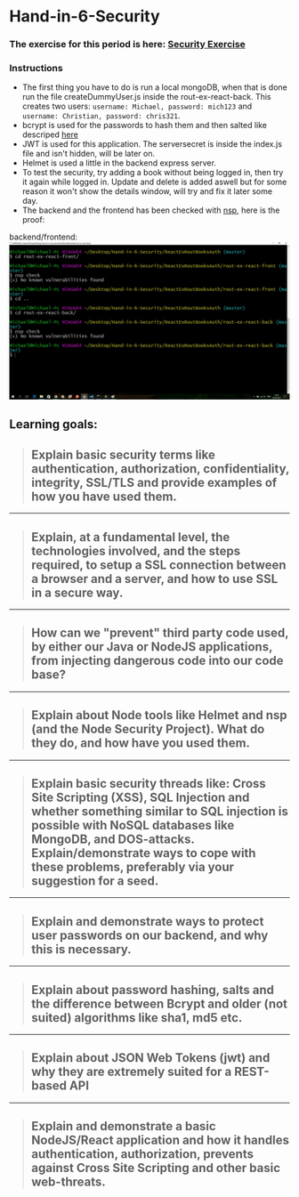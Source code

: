 # Hand-in-6-Security
### The exercise for this period is here: [Security Exercise](https://docs.google.com/document/d/1ZY-pZDQfwEoQlVk0Qn-lKnpa40MOl-hQdGW9Fx2A5XE/edit)

### Instructions
- The first thing you have to do is run a local mongoDB, when that is done run the file createDummyUser.js inside the rout-ex-react-back. This creates two users: `username: Michael, password: mich123` and `username: Christian, password: chris321`.
- bcrypt is used for the passwords to hash them and then salted like descriped [here](https://stackoverflow.com/questions/6832445/how-can-bcrypt-have-built-in-salts)
- JWT is used for this application. The serversecret is inside the index.js file and isn't hidden, will be later on.
- Helmet is used a little in the backend express server.
- To test the security, try adding a book without being logged in, then try it again while logged in. Update and delete is added aswell but for some reason it won't show the details window, will try and fix it later some day.
- The backend and the frontend has been checked with [nsp](https://nodesecurity.io/), here is the proof:

backend/frontend:
![Nsp check!](nspPicture.jpg)


## Learning goals:
>## Explain basic security terms like authentication, authorization, confidentiality, integrity, SSL/TLS and provide examples of how you have used them.

---

>## Explain, at a fundamental level, the technologies involved, and the steps required, to setup a SSL connection between a browser and a server, and how to use SSL in a secure way.

---

>## How can we "prevent" third party code used, by either our Java or NodeJS applications, from injecting dangerous code into our code base?

---

>## Explain about Node tools like Helmet and nsp (and the Node Security Project). What do they do, and how have you used them.

---

>## Explain basic security threads like: Cross Site Scripting (XSS), SQL Injection and whether something similar to SQL injection is possible with NoSQL databases like MongoDB, and DOS-attacks. Explain/demonstrate ways to cope with these problems, preferably via your suggestion for a seed.

---

>## Explain and demonstrate ways to protect user passwords on our backend, and why this is necessary.

---

>## Explain about password hashing, salts and the difference between Bcrypt and older (not suited) algorithms like sha1, md5 etc.

---

>## Explain about JSON Web Tokens (jwt) and why they are extremely suited for a REST-based API

---

>## Explain and demonstrate a basic NodeJS/React application and how it handles authentication, authorization, prevents against Cross Site Scripting and other basic web-threats.
